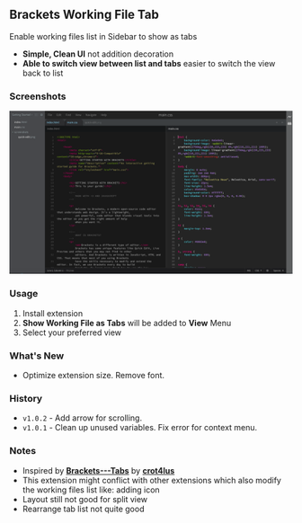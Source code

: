 Brackets Working File Tab
-------------------------
Enable working files list in Sidebar to show as tabs

* **Simple, Clean UI** not addition decoration
* **Able to switch view between list and tabs** easier to switch the view back to list

### Screenshots ###
![Screenshot v.1.0.3](/img/tabs-hosted-environment.png)

### Usage ###
1. Install extension
2. **Show Working File as Tabs** will be added to **View** Menu
3. Select your preferred view

### What's New ###
* Optimize extension size. Remove font.

### History ###
* `v1.0.2` - Add arrow for scrolling.
* `v1.0.1` - Clean up unused variables. Fix error for context menu.

###  Notes ###
* Inspired by [**Brackets---Tabs**](https://github.com/crot4lus/Brackets---Tabs) by [**crot4lus**](https://github.com/crot4lus)
* This extension might conflict with other extensions which also modify the working files list like: adding icon
* Layout still not good for split view
* Rearrange tab list not quite good